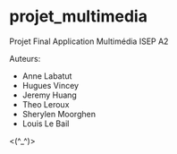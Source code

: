# projet_multimedia

Projet Final Application Multimédia
ISEP A2

Auteurs:
- Anne Labatut
- Hugues Vincey
- Jeremy Huang
- Theo Leroux
- Sherylen Moorghen
- Louis Le Bail
 
<(^_^)>